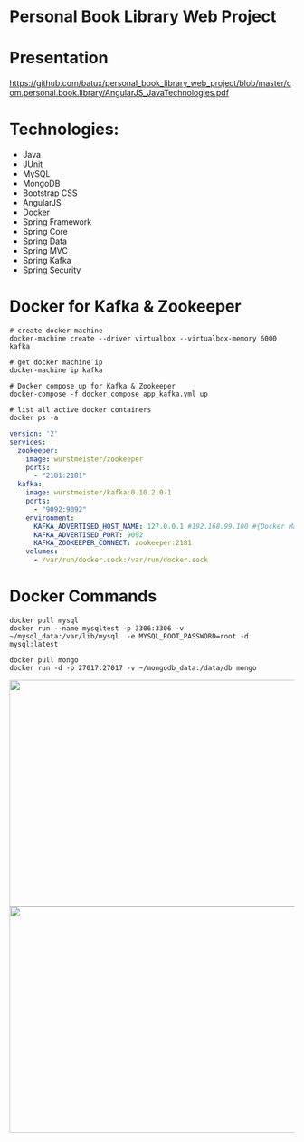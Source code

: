 # Personal Book Library Web Project 

# Presentation

https://github.com/batux/personal_book_library_web_project/blob/master/com.personal.book.library/AngularJS_JavaTechnologies.pdf

# Technologies:

- Java
- JUnit
- MySQL
- MongoDB
- Bootstrap CSS
- AngularJS
- Docker
- Spring Framework
- Spring Core
- Spring Data
- Spring MVC
- Spring Kafka
- Spring Security

# Docker for Kafka & Zookeeper

```docker
# create docker-machine
docker-machine create --driver virtualbox --virtualbox-memory 6000 kafka

# get docker machine ip
docker-machine ip kafka

# Docker compose up for Kafka & Zookeeper
docker-compose -f docker_compose_app_kafka.yml up

# list all active docker containers
docker ps -a
```

```yml
version: '2'
services:
  zookeeper:
    image: wurstmeister/zookeeper
    ports:
      - "2181:2181"
  kafka:
    image: wurstmeister/kafka:0.10.2.0-1
    ports:
      - "9092:9092"
    environment:
      KAFKA_ADVERTISED_HOST_NAME: 127.0.0.1 #192.168.99.100 #{Docker Machine IP}
      KAFKA_ADVERTISED_PORT: 9092
      KAFKA_ZOOKEEPER_CONNECT: zookeeper:2181
    volumes:
      - /var/run/docker.sock:/var/run/docker.sock
```

# Docker Commands

```docker
docker pull mysql
docker run --name mysqltest -p 3306:3306 -v ~/mysql_data:/var/lib/mysql  -e MYSQL_ROOT_PASSWORD=root -d mysql:latest

docker pull mongo
docker run -d -p 27017:27017 -v ~/mongodb_data:/data/db mongo
```


<img src="https://user-images.githubusercontent.com/2838457/46903382-ae779680-cedc-11e8-932e-d578c889aae2.png" width="700" height="400">

<img src="https://user-images.githubusercontent.com/2838457/46903411-13cb8780-cedd-11e8-9f71-5c79ffe74e00.png" width="700" height="400">

